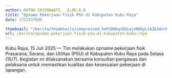```yaml
---
author: RATNA CRISNAWATI,  A.MD.A.B
title: "Opname Pekerjaan Fisik PSU di Kabupaten Kubu Raya"
date: 1752537600

thumbnail: "/berita/thumbnails/compressed_hmPnDWhqzBSLwjeNR6yLlAZbIAnrNAtTF6WtPqZE.jpg"
url: /berita/opname-pekerjaan-fisik-psu-di-kabupaten-kubu-raya
---
```


<p>Kubu Raya, 15 Juli 2025 &mdash; Tim melakukan opname pekerjaan fisik Prasarana, Sarana, dan Utilitas (PSU) di Kabupaten Kubu Raya pada Selasa (15/7). Kegiatan ini dilaksanakan bersama konsultan pengawas dan pelaksana untuk memastikan kualitas dan kesesuaian pekerjaan di lapangan.</p>

<p></p>

